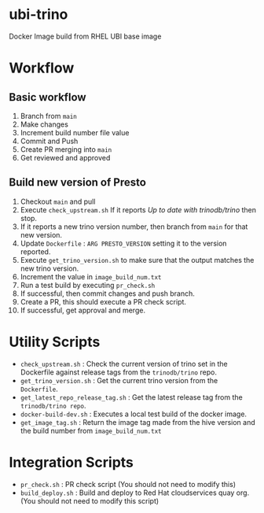 # ubi-trino

Docker Image build from RHEL UBI base image

# Workflow

## Basic workflow

1. Branch from `main`
2. Make changes
3. Increment build number file value
4. Commit and Push
5. Create PR merging into `main`
6. Get reviewed and approved

## Build new version of Presto

1. Checkout `main` and pull
2. Execute `check_upstream.sh` If it reports _Up to date with trinodb/trino_ then stop.
3. If it reports a new trino version number, then branch from `main` for that new version.
4. Update `Dockerfile` : `ARG PRESTO_VERSION` setting it to the version reported.
5. Execute `get_trino_version.sh` to make sure that the output matches the new trino version.
6. Increment the value in `image_build_num.txt`
7. Run a test build by executing `pr_check.sh`
8. If successful, then commit changes and push branch.
9. Create a PR, this should execute a PR check script.
10. If successful, get approval and merge.

# Utility Scripts

* `check_upstream.sh` : Check the current version of trino set in the Dockerfile against release tags from the `trinodb/trino` repo.
* `get_trino_version.sh` : Get the current trino version from the `Dockerfile`.
* `get_latest_repo_release_tag.sh` : Get the latest release tag from the `trinodb/trino repo`.
* `docker-build-dev.sh` : Executes a local test build of the docker image.
* `get_image_tag.sh` : Return the image tag made from the hive version and the build number from `image_build_num.txt`

# Integration Scripts

* `pr_check.sh` : PR check script (You should not need to modify this)
* `build_deploy.sh` : Build and deploy to Red Hat cloudservices quay org. (You should not need to modify this script)

